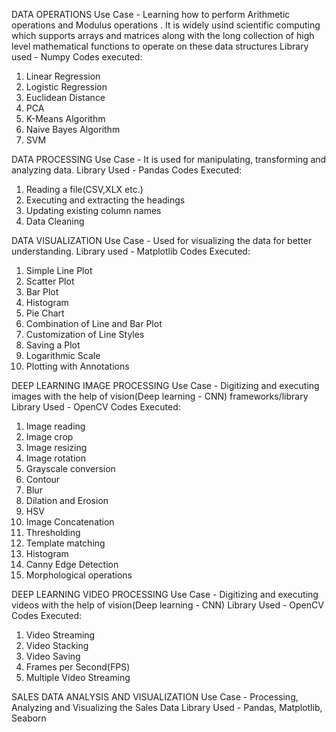 DATA OPERATIONS
Use Case - Learning how to perform Arithmetic operations and Modulus operations . It is widely usind scientific computing which supports arrays and matrices along with the long collection of high level mathematical functions to operate on these data structures
Library used - Numpy
Codes executed: 
1. Linear Regression
2. Logistic Regression
3. Euclidean Distance
4. PCA
5. K-Means Algorithm
6. Naive Bayes Algorithm
7. SVM

DATA PROCESSING
Use Case - It is used for manipulating, transforming and analyzing data.
Library Used - Pandas
Codes Executed:
1. Reading a file(CSV,XLX etc.)
2. Executing and extracting the headings
3. Updating existing column names
4. Data Cleaning
   
DATA VISUALIZATION
Use Case - Used for visualizing the data for better understanding.
Library used - Matplotlib 
Codes Executed:
1. Simple Line Plot
2. Scatter Plot
3. Bar Plot
4. Histogram
5. Pie Chart
6. Combination of Line and Bar Plot
7. Customization of Line Styles
8. Saving a Plot
9. Logarithmic Scale
10. Plotting with Annotations

DEEP LEARNING IMAGE PROCESSING
Use Case - Digitizing and executing images with the help of vision(Deep learning - CNN) frameworks/library
Library Used - OpenCV
Codes Executed:
1. Image reading
2. Image crop
3. Image resizing
4. Image rotation
5. Grayscale conversion
6. Contour
7. Blur
8. Dilation and Erosion
9. HSV
10. Image Concatenation
11. Thresholding
12. Template matching
13. Histogram
14. Canny Edge Detection
15. Morphological operations

DEEP LEARNING VIDEO PROCESSING
Use Case - Digitizing and executing videos with the help of vision(Deep learning - CNN) 
Library Used - OpenCV
Codes Executed:
1. Video Streaming
2. Video Stacking
3. Video Saving
4. Frames per Second(FPS)
5. Multiple Video Streaming

SALES DATA ANALYSIS AND VISUALIZATION
Use Case - Processing, Analyzing and Visualizing the Sales Data
Library Used - Pandas, Matplotlib, Seaborn




